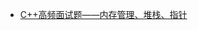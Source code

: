 - [C++高频面试题——内存管理、堆栈、指针](https://mp.weixin.qq.com/s?__biz=Mzg5MjU5NTk3Nw==&mid=2247484651&idx=1&sn=f67ddd4c1a385d9b4574de11b48e3d88&chksm=c03afe8df74d779b97d2cbdedf79d373260e935128edb2d125daad1c2480f6230702c1174a8c&mpshare=1&scene=1&srcid=0701rykVH0OWIEyfCc4JDy7T&sharer_shareinfo=a680aaab0e55302b904e6acf21dc16ab&sharer_shareinfo_first=a680aaab0e55302b904e6acf21dc16ab)